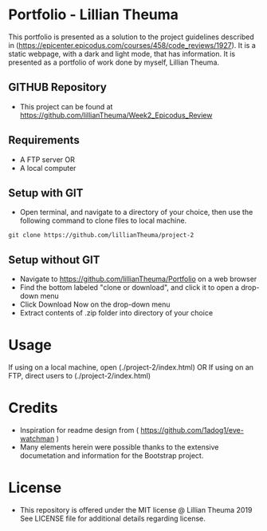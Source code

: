 # Portfolio - Lillian Theuma
This portfolio is presented as a solution to the project guidelines described in (https://epicenter.epicodus.com/courses/458/code_reviews/1927). It is a static webpage, with a dark and light mode, that has information. It is presented as a portfolio of work done by myself, Lillian Theuma.

## GITHUB Repository
* This project can be found at https://github.com/lillianTheuma/Week2_Epicodus_Review

## Requirements
* A FTP server
OR
* A local computer

## Setup with GIT
* Open terminal, and navigate to a directory of your choice, then use the following command to clone files to local machine.

```
git clone https://github.com/lillianTheuma/project-2
```

## Setup without GIT
* Navigate to https://github.com/lillianTheuma/Portfolio on a web browser
* Find the bottom labeled "clone or download", and click it to open a drop-down menu
* Click Download Now on the drop-down menu
* Extract contents of .zip folder into directory of your choice

# Usage
If using on a local machine, open (./project-2/index.html)
OR
If using on an FTP, direct users to (./project-2/index.html)

# Credits
* Inspiration for readme design from ( https://github.com/1adog1/eve-watchman )
* Many elements herein were possible thanks to the extensive documetation and information for the Bootstrap project.

# License
* This repository is offered under the MIT license
@ Lillian Theuma 2019
See LICENSE file for additional details regarding license.
